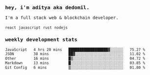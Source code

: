 <samp>
    <h3>hey, i'm aditya aka dedomil.</h3>
    I'm a full stack web & blockchain developer. 
    <br />
    <br />
    <code>react</code> <code>javascript</code> <code>rust</code> <code>nodejs</code>
    <h3>weekly development stats</h3>
    <!--START_SECTION:waka-->

```txt
JavaScript   4 hrs 20 mins   ██████████████████▓░░░░░░   75.27 %
JSON         38 mins         ██▓░░░░░░░░░░░░░░░░░░░░░░   11.02 %
Other        16 mins         █▒░░░░░░░░░░░░░░░░░░░░░░░   04.72 %
Markdown     13 mins         █░░░░░░░░░░░░░░░░░░░░░░░░   03.85 %
Git Config   6 mins          ▒░░░░░░░░░░░░░░░░░░░░░░░░   01.80 %
```

<!--END_SECTION:waka-->
</samp>
